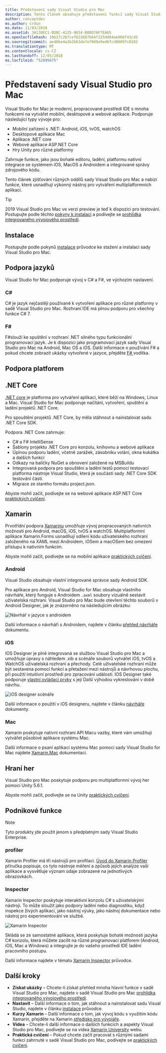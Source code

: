 ```yaml
---
title: Představení sady Visual Studio pro Mac
description: Tento článek obsahuje představení funkcí sady Visual Studio pro Mac
author: conceptdev
ms.author: crdun
ms.date: 11/03/2018
ms.assetid: 3A130EC1-DD8C-4125-9034-B08D7AF7EA65
ms.openlocfilehash: 10b27c26fcef622687b64f225dd04ae966f43cd5
ms.sourcegitcommit: ae46be4a2b2b63da7e7049e9ed67cd80897c8102
ms.translationtype: MT
ms.contentlocale: cs-CZ
ms.lasthandoff: 12/05/2018
ms.locfileid: "52895675"
---
```

# <a name="introducing-visual-studio-for-mac"></a>Představení sady Visual Studio pro Mac

Visual Studio for Mac je moderní, propracované prostředí IDE s mnoha funkcemi na vytvářet mobilní, desktopové a webové aplikace. Podporuje následující typy vývoje pro:

* Mobilní zařízení s .NET: Android, iOS, tvOS, watchOS
* Desktopové aplikace Mac
* Aplikace .NET core
* Webové aplikace ASP.NET Core
* Hry Unity pro různé platformy

Zahrnuje funkce, jako jsou bohaté editoru, ladění, platformu nativní integrace se systémem iOS, MacOS a Androidem a integrované správy zdrojového kódu.

Tento článek zjišťování různých oddílů sady Visual Studio pro Mac a nabízí funkce, které usnadňují výkonný nástroj pro vytváření multiplatformních aplikací.

> [!TIP]
> 2019 Visual Studio pro Mac ve verzi preview je teď k dispozici pro testování. Postupujte podle těchto [pokyny k instalaci](install-preview.md) a podívejte se [prohlídka integrovaného vývojového prostředí](ide-tour.md).

## <a name="installation"></a>Instalace

Postupujte podle pokynů [instalace](install-preview.md) průvodce ke stažení a instalaci sady Visual Studio pro Mac.

## <a name="language-support"></a>Podpora jazyků

Visual Studio for Mac podporuje vývoj v C# a F#, ve výchozím nastavení.

### <a name="c"></a>C#

C# je jazyk nejčastěji používané k vytvoření aplikace pro různé platformy v sadě Visual Studio pro Mac. Rozhraní IDE má plnou podporu pro všechny funkce C# 7.

### <a name="f"></a>F#

F#slouží ke spuštění v rozhraní .NET silného typu funkcionální programovací jazyk. Je k dispozici jako programovací jazyk sady Visual Studio pro Mac na Android, Mac OS a iOS. Další informace o používání F# a pokud chcete zobrazit ukázky vytvořené v jazyce, přejděte [ F# ](https://developer.xamarin.com/guides/cross-platform/fsharp/) vodítka.

## <a name="platform-support"></a>Podpora platforem

## <a name="net-core"></a>.NET Core

[.NET core](https://www.microsoft.com/net/core#macos) je platforma pro vytváření aplikací, které běží na Windows, Linux a Mac. Visual Studio for Mac podporuje načítání, vytvoření, spuštění a ladění projektů .NET Core. 

Pro spouštění projektů .NET Core, by měla stáhnout a nainstalovat sadu .NET Core SDK.

Podpora .NET Core zahrnuje:

* C# a F# IntelliSense
* Šablony projektu .NET Core pro konzolu, knihovnu a webové aplikace
* Úplnou podporu ladění, včetně zarážek, zásobníku volání, okna kukátka a dalších funkcí
* Odkazy na balíčky NuGet a obnovení založené na MSBuildu
* Integrovaná podpora pro spouštění a ladění testů pomocí testovací platforma nástroje Visual Studio, která je součástí sady .NET Core SDK testování částí.
* Migrace ze starého formátu project.json.

Abyste mohli začít, podívejte se na webové aplikace ASP.NET Core [praktických cvičení](https://github.com/Microsoft/vs4mac-labs/tree/master/Web/Getting-Started).

## <a name="xamarin"></a>Xamarin

Prvotřídní podpora [Xamarinu](https://developer.xamarin.com/) umožňuje vývoj propracovaných nativních možností pro Android, macOS, iOS, tvOS a watchOS. Multiplatformní aplikace Xamarin.Forms usnadňují sdílení kódu uživatelského rozhraní založeného na XAML mezi Androidem, iOSem a macOSem bez omezení přístupu k nativním funkcím.

Abyste mohli začít, podívejte se na mobilní aplikace [praktických cvičení](https://github.com/Microsoft/vs4mac-labs/tree/master/Mobile/Getting-Started).

### <a name="android"></a>Android

Visual Studio obsahuje vlastní integrované správce sady Android SDK.

Pro aplikace pro Android, Visual Studio for Mac obsahuje vlastního návrháře, který funguje s Androidem `.axml` soubory vizuálně sestavit uživatelská rozhraní. Visual Studio pro Mac bude otevření těchto souborů v Android Designer, jak je znázorněno na následujícím obrázku:

![Návrhář v jazyce s androidem](media/intro-image31.png)

Další informace o návrháři s Androidem, najdete v článku [přehled návrháře](https://developer.xamarin.com/Android/Guides/User_Interface/Designer_Overview) dokumentu.

### <a name="ios"></a>iOS

IOS Designer je plně integrovaná se službou Visual Studio pro Mac a umožňuje úpravy s náhledem .xib a scénáře souborů vytvářet iOS, tvOS a WatchOS uživatelská rozhraní a přechody. Celé uživatelské rozhraní může být sestavena pomocí funkcí a přetažení mezi nástrojů a návrhovou plochu, při použití intuitivní prostředí pro zpracování událostí. IOS Designer také podporuje [vlastní ovládací prvky](https://developer.xamarin.com/guides/ios/user_interface/designer/ios_designable_controls_overview/) s její Další výhodou vykreslování v době návrhu.

![iOS designer scénáře](media/intro-image30.png)

Další informace o použití v iOS designeru, najdete v článku [návrháře](https://developer.xamarin.com/guides/ios/user_interface/designer) dokumenty.

### <a name="mac"></a>Mac

Xamarin poskytuje nativní rozhraní API Macu vazby, které vám umožňují vytvářet působivé aplikace systému Mac.

Další informace o psaní aplikací systému Mac pomocí sady Visual Studio for Mac najdete [Xamarin.Mac](https://developer.xamarin.com/guides/#mac) dokumentaci.

## <a name="gaming"></a>Hraní her

Visual Studio pro Mac poskytuje podporu pro multiplatformní vývoj her pomocí Unity 5.6.1.

Abyste mohli začít, podívejte se na Unity [praktických cvičení](https://github.com/Microsoft/vs4mac-labs/tree/master/Unity/Getting-Started).

## <a name="enterprise-features"></a>Podnikové funkce

> [!Note]
> Tyto produkty jde použít jenom s předplatným sady Visual Studio Enterprise.

### <a name="profiler"></a>profiler

Xamarin Profiler má tři nástrojů pro profilaci. [Úvod do Xamarin Profiler](https://developer.xamarin.com/guides/cross-platform/deployment,_testing,_and_metrics/xamarin-profiler/) příručka popisuje, co tyto nástroje měření a způsob jejich analýze vaší aplikace a vysvětluje význam údaje zobrazené na jednotlivých obrazovkách.

### <a name="inspector"></a>Inspector

Xamarin Inspector poskytuje interaktivní konzolu C# s uživatelskými nástroji. To může sloužit jako podpory ladění nebo diagnostiku, když inspekce živých aplikací, jako nástroj výuky, jako nástroj dokumentace nebo nástroj pro experimentování ve službě.

![Xamarin Inspector](media/intro-inspector.png)

Skládá se ze samostatné aplikace, která poskytuje bohaté možnosti jazyka C# konzolu, která můžete zacílit na různé programovací platforem (Android, iOS, Mac a Windows) a integrujte je do vašeho prostředí IDE ladění pracovního postupu. 

Další informace najdete v tématu [Xamarin Inspector](https://developer.xamarin.com/guides/cross-platform/inspector/) průvodce.

## <a name="next-steps"></a>Další kroky

* **Získat ukázky** – Chcete-li získat přehled mnoha hlavní funkce v sadě Visual Studio pro Mac, najdete v sadě Visual Studio pro Mac [prohlídka integrovaného vývojového prostředí](ide-tour.md).
* **Nastavit** – Další informace o tom, jak stáhnout a nainstalovat sadu Visual Studio, najdete v článku [instalace](installation.md) průvodce.
* **Kurzy Xamarin** – Další informace o tom, jak vývoj kódu s využitím kódu Xamarin, přejděte na Xamarin [středisko pro vývojáře](https://developer.xamarin.com).
* **Videa** – Chcete-li další informace o dalších funkcích a aspekty Visual Studio pro Mac, podívejte se na videa [Xamarin University](https://university.xamarin.com) webu.
* **Praktická cvičení** – Pokud chcete začít pracovat s různými sadami funkcí zahrnuté v sadě Visual Studio pro Mac, podívejte se [praktických cvičení](https://github.com/Microsoft/vs4mac-labs).
